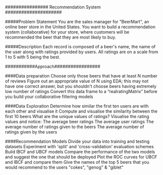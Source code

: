 ################ Recommendation System #####################

#####Problem Statement
You are the sales manager for "BeerMart", an online beer store in the United States. 
You want to build a recommendation system (collaborative) for your store, where customers will be recommended the beer that they are most likely to buy.


#####Description
Each record is composed of a beer's name, the name of the user along with ratings provided by users. 
All ratings are on a scale from 1 to 5 with 5 being the best.


###########Approach#################

####Data preparation
Choose only those beers that have at least N number of reviews
Figure out an appropriate value of N using EDA; this may not have one correct answer, but you shouldn't choose beers having extremely low number of ratings
Convert this data frame to a “realratingMatrix” before you build your collaborative filtering models

####Data Exploration
Determine how similar the first ten users are with each other and visualise it
Compute and visualise the similarity between the first 10 beers
What are the unique values of ratings?
Visualise the rating values and notice:
The average beer ratings
The average user ratings
The average number of ratings given to the beers
The average number of ratings given by the users

####Recommendation Models
Divide your data into training and testing datasets
Experiment with 'split' and 'cross-validation' evaluation schemes
Build IBCF and UBCF models
Compare the performance of the two models and suggest the one that should be deployed
Plot the ROC curves for UBCF and IBCF and compare them
Give the names of the top 5 beers that you would recommend to the users "cokes", "genog" & "giblet"
